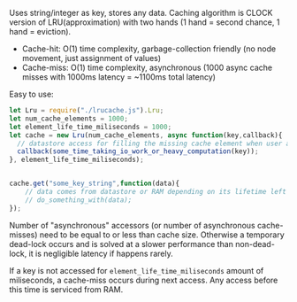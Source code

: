Uses string/integer as key, stores any data. Caching algorithm is CLOCK version of LRU(approximation) with two hands (1 hand = second chance, 1 hand = eviction).

- Cache-hit: O(1) time complexity, garbage-collection friendly (no node movement, just assignment of values)
- Cache-miss: O(1) time complexity, asynchronous (1000 async cache misses with 1000ms latency = ~1100ms total latency)

Easy to use:

```JavaScript
let Lru = require("./lrucache.js").Lru;
let num_cache_elements = 1000;
let element_life_time_miliseconds = 1000;
let cache = new Lru(num_cache_elements, async function(key,callback){
  // datastore access for filling the missing cache element when user access key
  callback(some_time_taking_io_work_or_heavy_computation(key)); 
}, element_life_time_miliseconds);


cache.get("some_key_string",function(data){
    // data comes from datastore or RAM depending on its lifetime left or the key acceess pattern
    // do_something_with(data);
});
```
Number of "asynchronous" accessors (or number of asynchronous cache-misses) need to be equal to or less than cache size. Otherwise a temporary dead-lock occurs and is solved at a slower performance than non-dead-lock, it is negligible latency if happens rarely.

If a key is not accessed for ```element_life_time_miliseconds``` amount of miliseconds, a cache-miss occurs during next access. Any access before this time is serviced from RAM.
